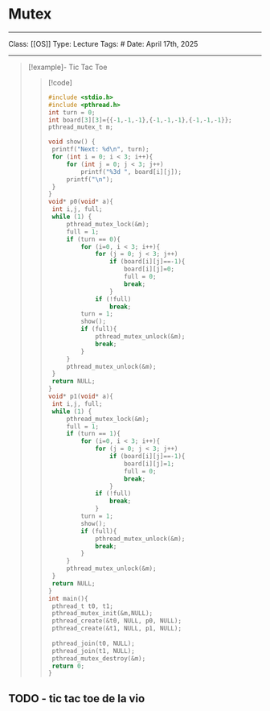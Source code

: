 # Mutex
___
Class: [[OS]]
Type: Lecture
Tags: # 
Date: April 17th, 2025
___

>[!example]- Tic Tac Toe
>>[!code]
>>```c
>>#include <stdio.h>
>>#include <pthread.h>
>> int turn = 0;
>> int board[3][3]={{-1,-1,-1},{-1,-1,-1},{-1,-1,-1}};
>> pthread_mutex_t m;
>>
>>void show() {
>>	printf("Next: %d\n", turn);
>>	for (int i = 0; i < 3; i++){
>>		for (int j = 0; j < 3; j++)
>>			printf("%3d ", board[i][j]);
>>		printf("\n");
>>	}
>>}
>>void* p0(void* a){
>>	int i,j, full;
>>	while (1) {
>>		pthread_mutex_lock(&m);
>>		full = 1;
>>		if (turn == 0){
>>			for (i=0, i < 3; i++){
>>				for (j = 0; j < 3; j++)
>>					if (board[i][j]==-1){
>>						board[i][j]=0;
>>						full = 0;
>>						break;
>>					}
>>				if (!full)
>>					break;
>>			turn = 1;
>>			show();
>>			if (full){
>>				pthread_mutex_unlock(&m);
>>				break;
>>			}
>>		}
>>		pthread_mutex_unlock(&m); 
>>	}
>>	return NULL;
>>}
>>void* p1(void* a){
>>	int i,j, full;
>>	while (1) {
>>		pthread_mutex_lock(&m);
>>		full = 1;
>>		if (turn == 1){
>>			for (i=0, i < 3; i++){
>>				for (j = 0; j < 3; j++)
>>					if (board[i][j]==-1){
>>						board[i][j]=1;
>>						full = 0;
>>						break;
>>					}
>>				if (!full)
>>					break;
>>				}
>>			turn = 1;
>>			show();
>>			if (full){
>>				pthread_mutex_unlock(&m);
>>				break;
>>			}
>>		}
>>		pthread_mutex_unlock(&m);
>>	}
>>	return NULL;
>>}
>>int main(){
>>	pthread_t t0, t1;
>>	pthread_mutex_init(&m,NULL);
>>	pthread_create(&t0, NULL, p0, NULL);
>>	pthread_create(&t1, NULL, p1, NULL);
>>	
>>	pthread_join(t0, NULL);
>>	pthread_join(t1, NULL);
>>	pthread_mutex_destroy(&m);
>>	return 0;
>>}
>>```
## TODO - tic tac toe de la vio